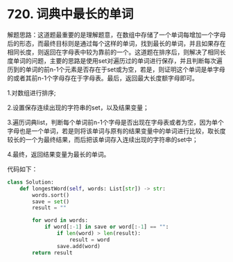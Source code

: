 # 720. 词典中最长的单词

解题思路：这道题最重要的是理解题意，在数组中存储了一个单词每增加一个字母后的形态，而最终目标则是通过每个这样的单词，找到最长的单词，并且如果存在相同长度，则返回在字母表中较为靠前的一个。这道题在排序后，则解决了相同长度单词的问题，主要的思路是使用set对遍历过的单词进行保存，并且判断每次遍历到的单词的前n-1个元素是否存在于set或为空，若是，则证明这个单词是单字母的或者其前n-1个字母存在于字母表。最后，返回最大长度额字母即可。

1.对数组进行排序;

2.设置保存连续出现的字符串的set，以及结果变量；

3.遍历词典list，判断每个单词前n-1个字母是否出现在字母表或者为空，因为单个字母也是一个单词，若是则将该单词与原有的结果变量中的单词进行比较，取长度较长的一个为最终结果，而后把该单词存入连续出现的字符串的set中；

4.最终，返回结果变量为最长的单词。

代码如下：

```python
class Solution:
    def longestWord(self, words: List[str]) -> str:
        words.sort()
        save = set()
        result = ""

        for word in words:
            if word[:-1] in save or word[:-1] == "":
                if len(word) > len(result):
                    result = word
                save.add(word)
        return result
```